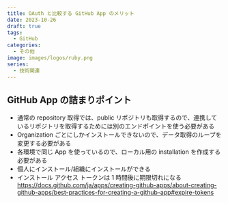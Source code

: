 ```yaml
---
title: OAuth と比較する GitHub App のメリット
date: 2023-10-26
draft: true
tags:
  - GitHub
categories:
  - その他
image: images/logos/ruby.png
series:
  - 技術関連
---
```


## GitHub App の詰まりポイント

- 通常の repository 取得では、public リポジトリも取得するので、連携しているリポジトリを取得するためには別のエンドポイントを使う必要がある
- Organization ごとにしかインストールできないので、データ取得のループを変更する必要がある
- 各環境で同じ App を使っているので、ローカル用の installation を作成する必要がある
- 個人にインストール/組織にインストールができる
- インストール アクセス トークンは 1 時間後に期限切れになる
  https://docs.github.com/ja/apps/creating-github-apps/about-creating-github-apps/best-practices-for-creating-a-github-app#expire-tokens
